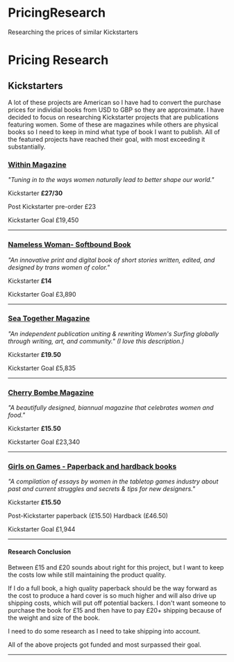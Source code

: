 # PricingResearch
Researching the prices of similar Kickstarters
# Pricing Research

## Kickstarters

A lot of these projects are American so I have had to convert the purchase prices for individial books from USD to GBP so they are approximate.
I have decided to focus on researching Kickstarter projects that are publications featuring women. 
Some of these are magazines while others are physical books so I need to keep in mind what type of book I want to publish.
All of the featured projects have reached their goal, with most exceeding it substantially.


### [Within Magazine](https://www.kickstarter.com/projects/gowithin/within-a-magazine-about-leadership-for-women-in-de/)
*"Tuning in to the ways women naturally lead to better shape our world."*

Kickstarter **£27/30**  

Post Kickstarter pre-order £23  

Kickstarter Goal £19,450

---

### [Nameless Woman- Softbound Book](https://www.kickstarter.com/projects/1353499815/nameless-woman-fiction-by-trans-women-of-color?ref=discovery&term=women%20in%20design)
*"An innovative print and digital book of short stories written, edited, and designed by trans women of color."*


Kickstarter **£14** 

Kickstarter Goal £3,890

---

### [Sea Together Magazine](https://www.kickstarter.com/projects/seatogether/sea-together-magazine-empowering-women-surfers-glo?ref=discovery&term=design%20women)
*"An independent publication uniting & rewriting Women's Surfing globally through writing, art, and community." (I love this description.)*

Kickstarter **£19.50**

Kickstarter Goal £5,835

---


### [Cherry Bombe Magazine](https://www.kickstarter.com/projects/607710809/cherry-bombe-magazine?ref=discovery&term=women%20in%20design)
*"A beautifully designed, biannual magazine that celebrates women and food."*

Kickstarter **£15.50**

Kickstarter Goal £23,340

---

### [Girls on Games - Paperback and hardback books](https://www.kickstarter.com/projects/625614616/girls-on-games-a-look-at-the-fairer-side-of-the-in?ref=discovery&term=women%20in%20design)
*"A compilation of essays by women in the tabletop games industry about past and current struggles and secrets & tips for new designers."*

Kickstarter **£15.50**

Post-Kickstarter paperback (£15.50) Hardback (£46.50)

Kickstarter Goal £1,944

*** 

#### Research Conclusion

Between £15 and £20 sounds about right for this project, but I want to keep the costs low while still maintaining the product quality.

If I do a full book, a high quality paperback should be the way forward as the cost to produce a hard cover is so much higher and will also drive up shipping costs, which will put off potential backers. I don't want someone to purchase the book for £15 and then have to pay £20+ shipping because of the weight and size of the book. 

I need to do some research as I need to take shipping into account.

All of the above projects got funded and most surpassed their goal.
***
